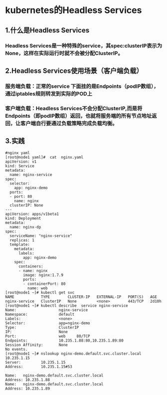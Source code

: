 # kubernetes的Headless Services
## 1.什么是Headless Services
### Headless Services是一种特殊的service，其spec:clusterIP表示为None，这样在实际运行时就不会被分配ClusterIP。

## 2.Headless Services使用场景（客户端负载）
### 服务端负载：正常的service 下面挂的是Endpoints（podIP数组），通过iptables规则转发到实际的POD上
### 客户端负载：Headless Services不会分配ClusterIP,而是将Endpoints（即podIP数组）返回，也就将服务端的所有节点地址返回，让客户端自行要通过负载策略完成负载均衡。

## 3.实践
```
#nginx yaml
[root@node1 yaml]#  cat  nginx.yaml
apiVersion: v1
kind: Service
metadata:
  name: nginx-service
spec:
  selector:
    app: nginx-demo
  ports:
  - port: 80
    name: nginx
  clusterIP: None
---
apiVersion: apps/v1beta1
kind: Deployment
metadata:
  name: nginx-dp
spec:
  serviceName: "nginx-service"
  replicas: 1
  template:
    metadata:
      labels:
        app: nginx-demo
    spec:
      containers:
      - name: nginx
        image: nginx:1.7.9
        ports:
        - containerPort: 80
          name: web
[root@node1 ~]# kubectl get svc
NAME            TYPE        CLUSTER-IP   EXTERNAL-IP   PORT(S)   AGE
nginx-service   ClusterIP   None         <none>        443/TCP   2d10h
[root@node1 ~]# kubectl describe  service nginx-service
Name:                   nginx-service
Namespace:              default
Labels:                 <none>
Selector:               app=nginx-demo
Type:                   ClusterIP
IP:                     None
Port:                   web     80/TCP
Endpoints:              10.235.1.88:80,10.235.1.89:80
Session Affinity:       None
No events.
[root@node1 ~]# nslookup nginx-demo.default.svc.cluster.local 10.235.1.15
Server:         10.235.1.15
Address:        10.235.1.15#53

Name:   nginx-demo.default.svc.cluster.local
Address: 10.235.1.88
Name:   nginx-demo.default.svc.cluster.local
Address: 10.235.1.89
```
